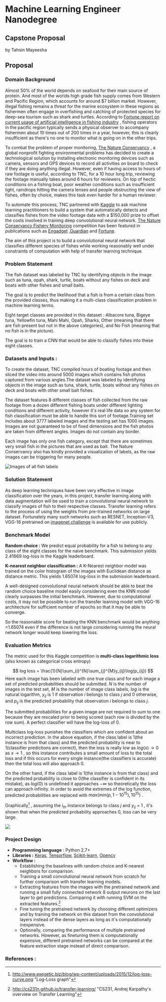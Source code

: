 # **Machine Learning Engineer Nanodegree**

## **Capstone Proposal**

by Tahsin Mayeesha

## **Proposal**

### **Domain Background**

Almost 50% of the world depends on seafood for their main source of protein. And most of the worlds high grade fish supply comes from Western and Pacific Region, which accounts for around $7 billion market. However, illegal fishing remains a threat for the marine ecosystem in these regions as fishermen often engage in overfishing and catching of protected species for deep-sea tourism such as shark and turtles. According to [Fortune report on current usage of  artificial intelligence in fishing industry](http://fortune.com/2016/11/14/deep-learning-artificial-intelligence-tuna-industry/?iid=leftrail) , fishing operators in the pacific region typically sends a physical observer to accompany fishermen about 10 times out of 200 times in a year, however, this is clearly insufficient as there's no one to monitor what is going on in the other trips.

To combat the problem of proper monitoring, [The Nature Conservancy](http://www.nature.org/) , a global nonprofit fighting environmental problems has decided to create a technological solution by installing electronic monitoring devices such as camera, sensors and GPS devices to record all activities on board to check if they are doing anything illegal. However, even if having access to hours of raw footage is useful, according to TNC, for a 10 hour long trip, reviewing the footage manually takes around 6 hours for reviewers. On top of hectic conditions on a fishing boat, poor weather conditions such as insufficient light, raindrops hitting the camera lenses and people obstructing the view of fishes, often by choice, makes this task even harder for a human reviewer. 

To automate this process, TNC partnered with [Kaggle](www.kaggle.com) to ask machine learning practitioners to build a system that automatically detects and classifies fishes from the video footage data with a $150,000 prize to offset the costs involved in training deep convolutional neural network. [The Nature Conservancy Fishery Monitoring](https://www.kaggle.com/c/the-nature-conservancy-fisheries-monitoring) competition has been featured in publications such as [Engadget](https://www.engadget.com/2016/11/18/how-humans-and-machines-can-save-the-tuna/) ,[Guardian](https://www.theguardian.com/sustainable-business/2016/nov/20/artificial-intelligence-illegal-fishing-tuna-sharks) and [Fortune](http://fortune.com/2016/11/14/deep-learning-artificial-intelligence-tuna-industry/?iid=leftrail). 

The aim of this project is to build a convolutional neural network that classifies different species of fishes while working reasonably well under constraints of computation with help of transfer learning technique.

### **Problem Statement**

The fish dataset was labeled by TNC by identifying objects in the image such as tuna, opah, shark, turtle, boats without any fishes on deck and boats with other fishes and small baits. 

The goal is to predict the likelihood that a fish is from a certain class from the provided classes, thus making it a multi-class classification problem in machine learning terms. 

Eight target classes are provided in this dataset : Albacore tuna, Bigeye tuna, Yellowfin tuna, Mahi Mahi, Opah, Sharks, Other (meaning that there are fish present but not in the above categories), and No Fish (meaning that no fish is in the picture). 

The goal is to train a CNN that would be able to classify fishes into these eight classes. 

### **Datasets and Inputs** : 

To create the dataset, TNC compiled hours of boating footage and then sliced the video into around 5000 images which contains fish photos captured from various angles.The dataset was labeled by identifying objects in the image such as tuna, shark, turtle, boats without any fishes on deck and boats with other small bait fishes. 

The dataset features 8 different classes of fish collected from the raw footage from a dozen different fishing boats under different lighting conditions and different activity, however it's real life data so any system for fish classification must be able to handle this sort of footage.Training set includes about 3777 labeled images and the testing set has 1000 images. Images are not guaranteed to be of fixed dimensions and the fish photos are taken from different angles. Images do not contain any border.

Each image has only one fish category, except that there are sometimes very small fish in the pictures that are used as bait. The Nature Conservancy also has kindly provided a visualization of labels, as the raw images can be triggering for many people.

![Images of all fish labels](https://kaggle2.blob.core.windows.net/competitions/kaggle/5568/media/species-ref-key.jpg)

### **Solution Statement**

As deep learning techniques have been very effective in image classification over the years, in this project, transfer learning along with data augmentation will be used to train a convolutional neural network to classify images of fish to their respective classes. Transfer learning refers to the process of using the weights from pre-trained networks on large dataset. Fortunately many such networks such as RESNET, Inception-V3, VGG-16 pretrained on [imagenet challenge](http://www.image-net.org/challenges/LSVRC/) is available for use publicly. 

### **Benchmark Model**

**Random choice :** We predict equal probability for a fish to belong to any class of the eight classes for the naive benchmark.  This submission yields 2.41669 log-loss in the Kaggle leaderboard.

**K-nearest neighbor classification :** A K-Nearest neighbor model was trained on the color histogram of the images with Euclidean distance as distance metric. This yields 1.65074 log-loss in the submission leaderboard. 

A well-designed convolutional neural network should be able to beat the random choice baseline model easily considering even the KNN model clearly surpasses the initial benchmark. However, due to computational costs, it may not be possible to run the transfer learning model with VGG-16 architecture for sufficient number of epochs so that it may be able to converge. 

So the reasonable score for beating the KNN benchmark would be anything <1.65074 even if the difference is not large considering  running the neural network longer would keep lowering the loss.

### **Evaluation Metrics**

The metric used for this Kaggle competition is **multi-class logarithmic loss** (also known as categorical cross entropy)




$$
log loss = \frac{1}{N}\sum_{i}^{N}\sum_{j}^{M}y_{ij}\log(p_{ij})
$$
Here each image has been labeled with one true class and for each image a set of predicted probabilities should be submitted. $N$ is the number of images in the test set, $M$ is the number of image class labels, $log$ is the natural logarithm, $y_{ij}$ is 1 if observation $i$ belongs to class $j$ and 0 otherwise, and $p_{ij}$ is the predicted probability that observation $i$ belongs to class $j$. 

The submitted probabilities for a given image are not required to sum to one because they are rescaled prior to being scored (each row is divided by the row sum).  A perfect classifier will have the log-loss of 0.

Multiclass log-loss punishes the classifiers which are confident about an incorrect prediction. In the above equation, if the class label is 1(the instance is from that class) and the predicted probability is near to 1(classifier predictions are correct), then the loss is really low as ${log(x)\to0 }$ as ${x\to1}$ , so this instance contributes a small amount of loss to the total loss  and if this occurs for every single instance(the classifiers is accurate) then the total loss will also approach 0. 

On the other hand, if the class label is 1(the instance is from that class) and the predicted probability is close to 0(the classifier is confident in its mistake), as $log(0)$ is undefined it approaches $-\infty$ so theoretically the loss can approach infinity. In order to avoid the extremes of the log function, predicted probabilities are replaced with $max(min(p,1−10^{15}),10^{15})$ .

Graphically[^1] , assuming the $i_{th}$ instance belongs to class $j$  and $y_{ij}$ = 1 , it's shown that when the predicted probability approaches 0, loss can be very large.

![](http://www.exegetic.biz/blog/wp-content/uploads/2015/12/log-loss-curve.png)

### **Project Design**

* **Programming language** : Python 2.7+
* **Libraries :** [Keras](keras.io), [Tensorflow](tensorflow.org), [Scikit-learn](scikit-learn.org), [Opencv](opencv.org) 
* **Workflow :**
  * Establishing the baselines with random choice and K-nearest neighbors for comparison.
  * Training a small convolutional neural network from scratch for further comparison with transfer learning models.
  * Extracting features from the images with the pretrained network and running a small fully connected network 8 output neurons on the last layer to get predictions. Comparing it with running SVM on the extracted features.[^2]
  * Fine tuning the pretrained network by choosing different optimizers and by training the network on this dataset from the convolutional layers instead of the dense layers as long as it's computationally inexpensive.
  * Optionally,  comparing the performance of multiple pretrained networks. However, as finetuning them is computationally expensive, different pretrained networks can be compared at the feature extraction stage instead of direct comparison.

### References :

[^1]: http://www.exegetic.biz/blog/wp-content/uploads/2015/12/log-loss-curve.png "Log-Loss graph"
[^2]: http://cs231n.github.io/transfer-learning/ "CS231, Andrej Karpathy's overview on Transfer Learning"



